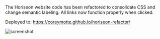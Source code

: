 The Horiseon website code has been refactored to consolidate CSS and change semantic labeling.
All links now function properly when clicked.

Deployed to: https://coreymotte.github.io/horiseon-refactor/

![screenshot](./assets/images/screenshot.png)